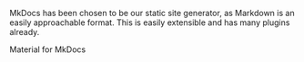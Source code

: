 
MkDocs has been chosen to be our static site generator, as Markdown is an easily approachable format. This is easily extensible and has many plugins already.

Material for MkDocs
